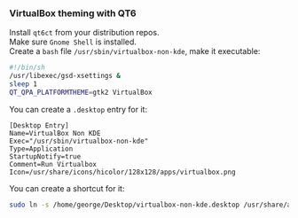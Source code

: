 ### VirtualBox theming with QT6

Install `qt6ct` from your distribution repos.  
Make sure `Gnome Shell` is installed.  
Create a `bash` file `/usr/sbin/virtualbox-non-kde`, make it executable:
```bash
#!/bin/sh
/usr/libexec/gsd-xsettings &
sleep 1
QT_QPA_PLATFORMTHEME=gtk2 VirtualBox
```
You can create a `.desktop` entry for it:
```
[Desktop Entry]
Name=VirtualBox Non KDE
Exec="/usr/sbin/virtualbox-non-kde"
Type=Application
StartupNotify=true
Comment=Run Virtualbox
Icon=/usr/share/icons/hicolor/128x128/apps/virtualbox.png
```
You can create a shortcut for it:
```bash
sudo ln -s /home/george/Desktop/virtualbox-non-kde.desktop /usr/share/applications/virtualbox-non-kde.desktop
```

